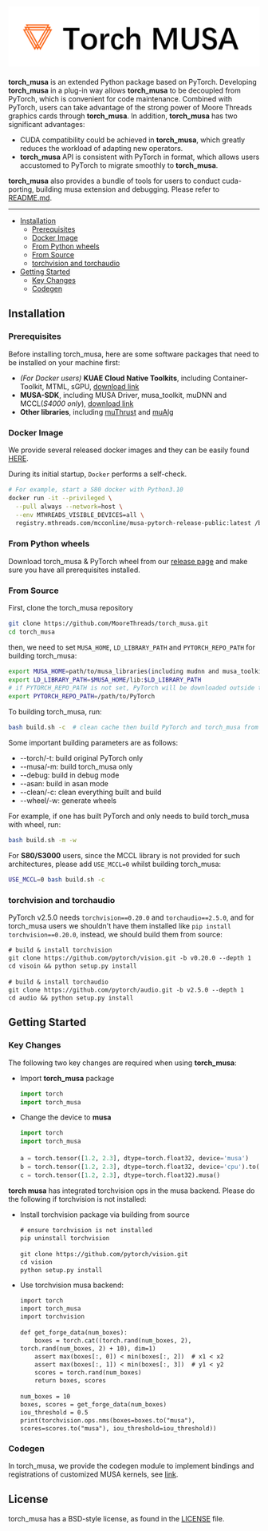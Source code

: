 ![Torch MUSA_Logo](docs/images/torch_musa.png)
--------------------------------------------------------------------------------

**torch_musa** is an extended Python package based on PyTorch. Developing **torch_musa** in a plug-in way allows **torch_musa** to be decoupled from PyTorch, which is convenient for code maintenance. Combined with PyTorch, users can take advantage of the strong power of Moore Threads graphics cards through **torch_musa**. In addition, **torch_musa** has two significant advantages:

* CUDA compatibility could be achieved in **torch_musa**, which greatly reduces the workload of adapting new operators.
* **torch_musa** API is consistent with PyTorch in format, which allows users accustomed to PyTorch to migrate smoothly to **torch_musa**.

**torch_musa** also provides a bundle of tools for users to conduct cuda-porting, building musa extension and debugging. Please refer to [README.md](torch_musa/utils/README.md).

--------------------------------------------------------------------------------

<!-- toc -->

- [Installation](#installation)  
  - [Prerequisites](#prerequisites)
  - [Docker Image](#docker-image)
  - [From Python wheels](#from-python-wheels)
  - [From Source](#from-source)
  - [torchvision and torchaudio](#torchvision-and-torchaudio)
- [Getting Started](#getting-started)
  - [Key Changes](#key-changes)
  - [Codegen](#codegen)

<!-- tocstop -->

## Installation
### Prerequisites
Before installing torch_musa, here are some software packages that need to be installed on your machine first:
- *(For Docker users)* **KUAE Cloud Native Toolkits**, including Container-Toolkit, MTML, sGPU, [download link](https://developer.mthreads.com/sdk/download/CloudNative?equipment=&os=&driverVersion=&version=)
- **MUSA-SDK**, including MUSA Driver, musa_toolkit, muDNN and MCCL(*S4000 only*), [download link](https://developer.mthreads.com/sdk/download/musa?equipment=&os=&driverVersion=&version=)
- **Other libraries**, including [muThrust](https://github.com/MooreThreads/muThrust) and [muAlg](https://github.com/MooreThreads/muAlg)

### Docker Image
We provide several released docker images and they can be easily found [HERE](https://mcconline.mthreads.com/repo).

During its initial startup, `Docker` performs a self-check.

```bash
# For example, start a S80 docker with Python3.10
docker run -it --privileged \
  --pull always --network=host \
  --env MTHREADS_VISIBLE_DEVICES=all \
  registry.mthreads.com/mcconline/musa-pytorch-release-public:latest /bin/bash
```

### From Python wheels
Download torch_musa & PyTorch wheel from our [release page](https://github.com/MooreThreads/torch_musa/releases) and make sure you have
all prerequisites installed.

### From Source
First, clone the torch_musa repository
```bash
git clone https://github.com/MooreThreads/torch_musa.git
cd torch_musa
```

then, we need to set `MUSA_HOME`, `LD_LIBRARY_PATH` and `PYTORCH_REPO_PATH` for building torch_musa:
```bash
export MUSA_HOME=path/to/musa_libraries(including mudnn and musa_toolkits) # defalut value is /usr/local/musa/
export LD_LIBRARY_PATH=$MUSA_HOME/lib:$LD_LIBRARY_PATH
# if PYTORCH_REPO_PATH is not set, PyTorch will be downloaded outside this directory when building with build.sh
export PYTORCH_REPO_PATH=/path/to/PyTorch
```

To building torch_musa, run:
```bash
bash build.sh -c  # clean cache then build PyTorch and torch_musa from scratch
```

Some important building parameters are as follows:
 - --torch/-t: build original PyTorch only
 - --musa/-m: build torch_musa only
 - --debug: build in debug mode
 - --asan: build in asan mode
 - --clean/-c: clean everything built and build
 - --wheel/-w: generate wheels

For example, if one has built PyTorch and only needs to build torch_musa with wheel, run:
```bash
bash build.sh -m -w
```
For **S80/S3000** users, since the MCCL library is not provided for such architectures, please add `USE_MCCL=0` whilst building torch_musa:
```bash
USE_MCCL=0 bash build.sh -c
```

### torchvision and torchaudio
PyTorch v2.5.0 needs `torchvision==0.20.0` and `torchaudio==2.5.0`, and for torch_musa users we
shouldn't have them installed like `pip install torchvision==0.20.0`, instead, we should build
them from source:
```shell
# build & install torchvision
git clone https://github.com/pytorch/vision.git -b v0.20.0 --depth 1
cd visoin && python setup.py install

# build & install torchaudio
git clone https://github.com/pytorch/audio.git -b v2.5.0 --depth 1
cd audio && python setup.py install
```

## Getting Started
### Key Changes
The following two key changes are required when using **torch_musa**:
 - Import **torch_musa** package
   ```Python
   import torch
   import torch_musa
   ```

 - Change the device to **musa**
   ```Python
   import torch
   import torch_musa

   a = torch.tensor([1.2, 2.3], dtype=torch.float32, device='musa')
   b = torch.tensor([1.2, 2.3], dtype=torch.float32, device='cpu').to('musa')
   c = torch.tensor([1.2, 2.3], dtype=torch.float32).musa()
   ```
**torch musa** has integrated torchvision ops in the musa backend. Please do the following if torchvision is not installed:
- Install torchvision package via building from source
  ```
  # ensure torchvision is not installed
  pip uninstall torchvision
  
  git clone https://github.com/pytorch/vision.git
  cd vision
  python setup.py install
  ```
- Use torchvision musa backend:
  ```
  import torch
  import torch_musa
  import torchvision

  def get_forge_data(num_boxes):
      boxes = torch.cat((torch.rand(num_boxes, 2), torch.rand(num_boxes, 2) + 10), dim=1)
      assert max(boxes[:, 0]) < min(boxes[:, 2])  # x1 < x2
      assert max(boxes[:, 1]) < min(boxes[:, 3])  # y1 < y2
      scores = torch.rand(num_boxes)
      return boxes, scores

  num_boxes = 10
  boxes, scores = get_forge_data(num_boxes)
  iou_threshold = 0.5
  print(torchvision.ops.nms(boxes=boxes.to("musa"), scores=scores.to("musa"), iou_threshold=iou_threshold))
  ```

### Codegen
In torch_musa, we provide the codegen module to implement bindings and registrations of customized MUSA kernels, see [link](tools/codegen/README.md).

## License
torch_musa has a BSD-style license, as found in the [LICENSE](LICENSE) file.
